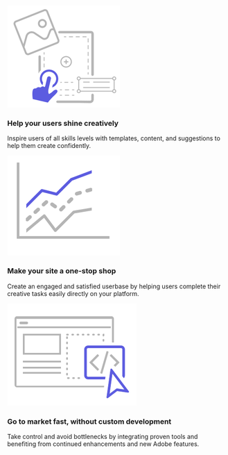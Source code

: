 
<TextBlock slots="image, heading, text" theme="lightest"  width="33%" className="deployment why-integrate-sdk" />

![Help your users shine creatively](../images/Benefits-blade-image-1.svg)

### Help your users shine creatively

Inspire users of all skills levels with templates, content, and suggestions to help them create confidently.

<TextBlock slots="image, heading, text" theme="lightest"  width="33%" className="deployment why-integrate-sdk"/>

![Make your site a one-stop shop](../images/Benefits-blade-image-2.svg)

### Make your site a one-stop shop

Create an engaged and satisfied userbase by helping users complete their creative tasks easily directly on your platform.

<TextBlock slots="image, heading, text" theme="lightest"  width="33%" className="deployment why-integrate-sdk go-to"/>

![Letter](../images/Benefits-blade-image-3.svg)

### Go to market fast, without custom development   

Take control and avoid bottlenecks by integrating proven tools and benefiting from continued enhancements and new Adobe features.
